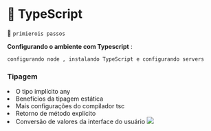 # :key: TypeScript


:mag_right:  ```primierois passos ```

**Configurando o ambiente com Typescript** :

```
configurando node , instalando TypeScript e configurando servers 
```
<h3> Tipagem </h3>

<li>O tipo implícito any
<li>Benefícios da tipagem estática
<li>Mais configurações do compilador tsc
<li>Retorno de método explícito
<li>Conversão de valores da interface do usuário

<img src="https://img.shields.io/badge/STATUS-EM%20DESENVOLVIMENTO-blue">
